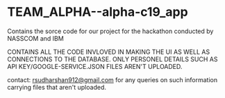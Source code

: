 # TEAM_ALPHA--alpha-c19_app
Contains the sorce code for our project for the hackathon conducted by NASSCOM and IBM

CONTAINS ALL THE CODE INVLOVED IN MAKING THE UI AS WELL AS CONNECTIONS TO THE DATABASE.
ONLY PERSONEL DETAILS SUCH AS API KEY/GOOGLE-SERVICE.JSON FILES AREN'T UPLOADED.

contact: rsudharshan912@gmail.com for any queries on such information carrying files that aren't uploaded. 



